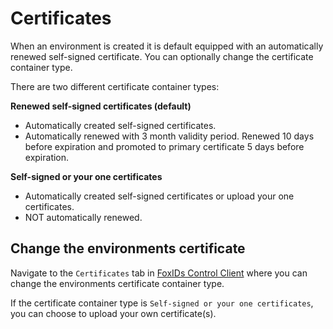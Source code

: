 # Certificates

When an environment is created it is default equipped with an automatically renewed self-signed certificate. You can optionally change the certificate container type.

There are two different certificate container types:

**Renewed self-signed certificates (default)**
- Automatically created self-signed certificates.
- Automatically renewed with 3 month validity period. Renewed 10 days before expiration and promoted to primary certificate 5 days before expiration.

**Self-signed or your one certificates**
- Automatically created self-signed certificates or upload your one certificates.
- NOT automatically renewed.

## Change the environments certificate
Navigate to the `Certificates` tab in [FoxIDs Control Client](https://www.foxids.com/action/login) where you can change the environments certificate container type.

If the certificate container type is `Self-signed or your one certificates`, you can choose to upload your own certificate(s).

